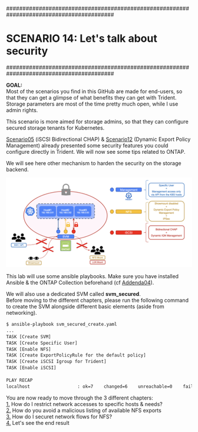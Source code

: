 #########################################################################################
# SCENARIO 14: Let's talk about security
#########################################################################################

**GOAL:**  
Most of the scenarios you find in this GitHub are made for end-users, so that they can get a glimpse of what benefits they can get with Trident. Storage parameters are most of the time pretty much open, while I use admin rights.  

This scenario is more aimed for storage admins, so that they can configure secured storage tenants for Kubernetes.  

[Scenario05](../Scenario05) (iSCSI Bidirectional CHAP) & [Scenario12](../Scenario12) (Dynamic Export Policy Management) already presented some security features you could configure directly in Trident. We will now see some tips related to ONTAP.  

We will see here other mechanism to harden the security on the storage backend.  

<p align="center"><img src="Images/scenario14_v2.png"></p>

This lab will use some ansible playbooks. Make sure you have installed Ansible & the ONTAP Collection beforehand (cf [Addenda04](../../Addendum/Addenda04)).  

We will also use a dedicated SVM called **svm_secured**.  
Before moving to the different chapters, please run the following command to create the SVM alongside different basic elements (aside from networking).

```bash
$ ansible-playbook svm_secured_create.yaml
...
TASK [Create SVM]
TASK [Create Specific User]
TASK [Enable NFS]
TASK [Create ExportPolicyRule for the default policy]
TASK [Create iSCSI Igroup for Trident]
TASK [Enable iSCSI]

PLAY RECAP
localhost                  : ok=7    changed=6    unreachable=0    failed=0    skipped=0    rescued=0    ignored=0
```

You are now ready to move through the 3 different chapters:  
[1.](1_Network_Management) How do I restrict network accesses to specific hosts & needs?  
[2.](2_NFS_Showmount) How do you avoid a malicious listing of available NFS exports  
[3.](3_IPSec) How do I securet network flows for NFS?  
[4.](4_Trident_Configuration) Let's see the end result  
